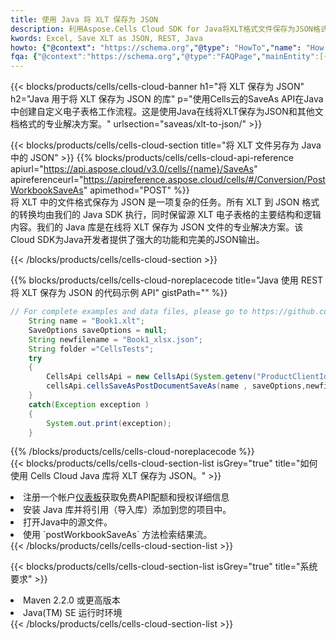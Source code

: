 ```yaml
---
title: 使用 Java 将 XLT 保存为 JSON
description: 利用Aspose.Cells Cloud SDK for Java将XLT格式文件保存为JSON格式文件。
kwords: Excel, Save XLT as JSON, REST, Java
howto: {"@context": "https://schema.org","@type": "HowTo","name": "How to save XLT as JSON using the Cells Cloud Java library.","description": "How to save XLT as JSON using the Cells Cloud Java library.","image": {"@type": "ImageObject"},"url": "/java/saveas/xlt-to-json/","step": [{ "@type": "HowToStep","name": "How to save XLT as JSON using the Cells Cloud Java library. step 1", "image": {"@type": "ImageObject",},"url": "/java/saveas/xlt-to-json/","text": "Register an account at <a href='https://dashboard.aspose.cloud/'>Dashboard</a> to get free API quota & authorization details",},{ "@type": "HowToStep","name": "How to save XLT as JSON using the Cells Cloud Java library. step 1", "image": {"@type": "ImageObject",},"url": "/java/saveas/xlt-to-json/","text": "Install Java library and add the reference (import the library) to your project.",},{ "@type": "HowToStep","name": "How to save XLT as JSON using the Cells Cloud Java library. step 1", "image": {"@type": "ImageObject",},"url": "/java/saveas/xlt-to-json/","text": "Open the source file in Java.",},{ "@type": "HowToStep","name": "How to save XLT as JSON using the Cells Cloud Java library. step 1", "image": {"@type": "ImageObject",},"url": "/java/saveas/xlt-to-json/","text": "Use the `postWorkbookSaveAs` method to retrieve the resulting stream.",}, ],"supply": {"@type": "HowToSupply","name": "document"},"tool": [{"@type": "HowToTool","name": "IntelliJ IDEA, Visual Studio Code, Eclipse"},{"@type": "HowToTool","name": "Aspose Cells"}],"totalTime": "PT6M"}
fqa: {"@context":"https://schema.org","@type":"FAQPage","mainEntity":[{"@type":"Question","name":"Why save file as other formats file in C# using REST API?","acceptedAnswer":{"@type":"Answer","text":"Documents are encoded in many ways, and some files may be incompatible with the software you use. To open and read such files, just save them as appropriate file formats.<br/><ol><li>Install .NET SDK and add the reference (import the library) to your project.</li><li>Open the source file in C# using REST API.</li><li>Call the PostWorkbookSaveAsRequest() method, passing an output filename with required extension.</li><li>Get the result of save as a separate file.</li></ol>"}},{"@type":"Question","name":"What file formats can I save as with your C# library?","acceptedAnswer":{"@type":"Answer","text":"We support a variety of file formats for conversion using .NET library, including XLSX, Excel, xls , PDF, CSV, HTML, Markdown, XML, PNG, JPG, TIFF, Json, TXT and many more."}},{"@type":"Question","name":"What is the maximum allowed file size for conversion using this .NET library?","acceptedAnswer":{"@type":"Answer","text":"There are no file size limits for format conversions using .NET library."}}]}
---
```

{{< blocks/products/cells/cells-cloud-banner h1="将 XLT 保存为 JSON" h2="Java 用于将 XLT 保存为 JSON 的库" p="使用Cells云的SaveAs API在Java中创建自定义电子表格工作流程。这是使用Java在线将XLT保存为JSON和其他文档格式的专业解决方案。" urlsection="saveas/xlt-to-json/" >}}

{{< blocks/products/cells/cells-cloud-section title="将 XLT 文件另存为 Java 中的 JSON" >}}
{{% blocks/products/cells/cells-cloud-api-reference apiurl="https://api.aspose.cloud/v3.0/cells/{name}/SaveAs" apireferenceurl="https://apireference.aspose.cloud/cells/#/Conversion/PostWorkbookSaveAs" apimethod="POST" %}}
<br/>
将 XLT 中的文件格式保存为 JSON 是一项复杂的任务。所有 XLT 到 JSON 格式的转换均由我们的 Java SDK 执行，同时保留源 XLT 电子表格的主要结构和逻辑内容。我们的 Java 库是在线将 XLT 保存为 JSON 文件的专业解决方案。该Cloud SDK为Java开发者提供了强大的功能和完美的JSON输出。

{{< /blocks/products/cells/cells-cloud-section >}}

{{% blocks/products/cells/cells-cloud-noreplacecode title="Java 使用 REST 将 XLT 保存为 JSON 的代码示例 API" gistPath="" %}}
  
```java
// For complete examples and data files, please go to https://github.com/aspose-cells-cloud/aspose-cells-cloud-java/
    String name = "Book1.xlt";
    SaveOptions saveOptions = null;
    String newfilename = "Book1_xlsx.json";
    String folder ="CellsTests";
    try 
    {
        CellsApi cellsApi = new CellsApi(System.getenv("ProductClientId"), System.getenv("ProductClientSecret"));
        cellsApi.cellsSaveAsPostDocumentSaveAs(name , saveOptions,newfilename,false,false,folder,null,null,null,true);                       
    }
    catch(Exception exception )
    {
        System.out.print(exception);
    }
```
  
{{% /blocks/products/cells/cells-cloud-noreplacecode %}}
<br/>
{{< blocks/products/cells/cells-cloud-section-list isGrey="true" title="如何使用 Cells Cloud Java 库将 XLT 保存为 JSON。" >}}
<li>注册一个帐户<a href="https://dashboard.aspose.cloud/">仪表板</a>获取免费API配额和授权详细信息</li>
<li>安装 Java 库并将引用（导入库）添加到您的项目中。</li>
<li>打开Java中的源文件。</li>
<li>使用 `postWorkbookSaveAs` 方法检索结果流。</li>
{{< /blocks/products/cells/cells-cloud-section-list >}}

{{< blocks/products/cells/cells-cloud-section-list isGrey="true" title="系统要求" >}}
<li>Maven 2.2.0 或更高版本</li>
<li>Java(TM) SE 运行时环境</li>
{{< /blocks/products/cells/cells-cloud-section-list >}}
